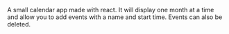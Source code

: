 A small calendar app made with react. It will display one month at a time and allow you to add events with a name and start time. Events can also be deleted.
